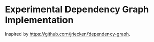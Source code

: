 # Experimental Dependency Graph Implementation

Inspired by https://github.com/jriecken/dependency-graph.
